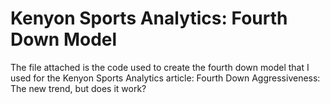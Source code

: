 # Kenyon Sports Analytics: Fourth Down Model

The file attached is the code used to create the fourth down model that I used for the Kenyon Sports Analytics article: Fourth Down Aggressiveness: The new trend, but does it work?
